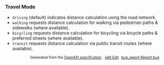 <!--- This is a generated file, do not edit! -->
<!--- [START maps_http_schema_travelmode] -->
<h3 class="schema-object" id="TravelMode">Travel Mode</h3>

- `driving` (default) indicates distance calculation using the road network.
- `walking` requests distance calculation for walking via pedestrian paths & sidewalks (where available).
- `bicycling` requests distance calculation for bicycling via bicycle paths & preferred streets (where available).
- `transit` requests distance calculation via public transit routes (where available).

<p style="text-align: right; font-size: smaller;">Generated from the <a class="gc-analytics-event" data-category="GMP" data-label="openapi-github" href="https://github.com/googlemaps/openapi-specification" title="Google Maps Platform OpenAPI Specification" class="external">OpenAPI specification</a>.
<a class="gc-analytics-event" data-category="GMP" data-label="openapi-github" style="margin-left: 5px;" href="https://github.com/googlemaps/openapi-specification/blob/main/specification/schema" title="Edit on GitHub"><span class="material-icons">edit</span> Edit</a>
<a class="gc-analytics-event" data-category="GMP" data-label="openapi-github" style="margin-left: 5px;" href="https://github.com/googlemaps/openapi-specification/issues/new?assignees=&labels=type%3A+bug%2C+triage+me&template=bug_report.md&title=[schema] Bug - TravelMode" title="File bug for schema on GitHub"><span class="material-icons">bug_report</span> Report bug</a>
</p>

<!--- [END maps_http_schema_travelmode] -->
